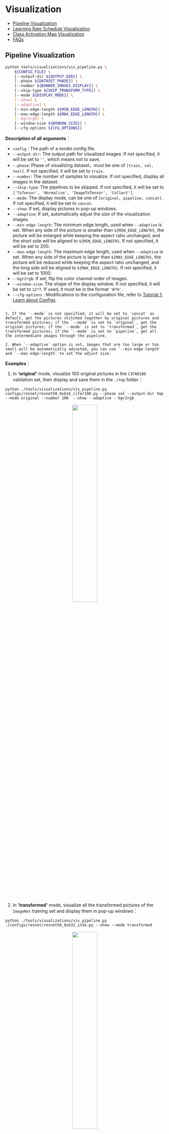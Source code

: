# Visualization

<!-- TOC -->

- [Pipeline Visualization](#pipeline-visualization)
- [Learning Rate Schedule Visualization](#learning-rate-schedule-visualization)
- [Class Activation Map Visualization](#class-activation-map-visualization)
- [FAQs](#faqs)

<!-- TOC -->
## Pipeline Visualization

```bash
python tools/visualizations/vis_pipeline.py \
    ${CONFIG_FILE} \
    [--output-dir ${OUTPUT_DIR}] \
    [--phase ${DATASET_PHASE}] \
    [--number ${BUNBER_IMAGES_DISPLAY}] \
    [--skip-type ${SKIP_TRANSFORM_TYPE}] \
    [--mode ${DISPLAY_MODE}] \
    [--show] \
    [--adaptive] \
    [--min-edge-length ${MIN_EDGE_LENGTH}] \
    [--max-edge-length ${MAX_EDGE_LENGTH}] \
    [--bgr2rgb] \
    [--window-size ${WINDOW_SIZE}] \
    [--cfg-options ${CFG_OPTIONS}]
```

**Description of all arguments**：

- `config` : The path of a model config file.
- `--output-dir`: The output path for visualized images. If not specified, it will be set to `''`, which means not to save.
- `--phase`: Phase of visualizing dataset，must be one of `[train, val, test]`. If not specified, it will be set to `train`.
- `--number`: The number of samples to visualize. If not specified, display all images in the dataset.
- `--skip-type`: The pipelines to be skipped. If not specified, it will be set to `['ToTensor', 'Normalize', 'ImageToTensor', 'Collect']`.
- `--mode`: The display mode, can be one of `[original, pipeline, concat]`. If not specified, it will be set to `concat`.
- `--show`: If set, display pictures in pop-up windows.
- `--adaptive`: If set, automatically adjust the size of the visualization images.
- `--min-edge-length`: The minimum edge length, used when `--adaptive` is set. When any side of the picture is smaller than `${MIN_EDGE_LENGTH}`, the picture will be enlarged while keeping the aspect ratio unchanged, and the short side will be aligned to `${MIN_EDGE_LENGTH}`. If not specified, it will be set to 200.
- `--max-edge-length`: The maximum edge length, used when `--adaptive` is set. When any side of the picture is larger than `${MAX_EDGE_LENGTH}`, the picture will be reduced while keeping the aspect ratio unchanged, and the long side will be aligned to `${MAX_EDGE_LENGTH}`. If not specified, it will be set to 1000.
- `--bgr2rgb`: If set, flip the color channel order of images.
- `--window-size`: The shape of the display window. If not specified, it will be set to `12*7`. If used, it must be in the format `'W*H'`.
- `--cfg-options` : Modifications to the configuration file, refer to [Tutorial 1: Learn about Configs](https://mmclassification.readthedocs.io/en/latest/tutorials/config.html).

```{note}

1. If the `--mode` is not specified, it will be set to `concat` as default, get the pictures stitched together by original pictures and transformed pictures; if the `--mode` is set to `original`, get the original pictures; if the `--mode` is set to `transformed`, get the transformed pictures; if the `--mode` is set to `pipeline`, get all the intermediate images through the pipeline.

2. When `--adaptive` option is set, images that are too large or too small will be automatically adjusted, you can use `--min-edge-length` and `--max-edge-length` to set the adjust size.
```

**Examples**：

1. In **'original'** mode, visualize 100 original pictures in the `CIFAR100` validation set, then display and save them in the `./tmp` folder：

  ```shell
  python ./tools/visualizations/vis_pipeline.py configs/resnet/resnet50_8xb16_cifar100.py --phase val --output-dir tmp --mode original --number 100  --show --adaptive --bgr2rgb
  ```

  <div align=center><img src="https://user-images.githubusercontent.com/18586273/146117528-1ec2d918-57f8-4ae4-8ca3-a8d31b602f64.jpg" style=" width: auto; height: 40%; "></div>

2. In **'transformed'** mode, visualize all the transformed pictures of the `ImageNet` training set and display them in pop-up windows：

  ```shell
  python ./tools/visualizations/vis_pipeline.py ./configs/resnet/resnet50_8xb32_in1k.py --show --mode transformed
  ```

  <div align=center><img src="https://user-images.githubusercontent.com/18586273/146117553-8006a4ba-e2fa-4f53-99bc-42a4b06e413f.jpg" style=" width: auto; height: 40%; "></div>

3. In **'concat'** mode, visualize 10 comparison pictures in the `ImageNet` train set and save them in the `./tmp` folder：

  ```shell
  python ./tools/visualizations/vis_pipeline.py configs/swin_transformer/swin_base_224_b16x64_300e_imagenet.py --phase train --output-dir tmp --number 10 --adaptive
  ```

  <div align=center><img src="https://user-images.githubusercontent.com/18586273/146128259-0a369991-7716-411d-8c27-c6863e6d76ea.JPEG" style=" width: auto; height: 40%; "></div>

4. In **'pipeline'** mode, visualize all the intermediate pictures in the `ImageNet` train set through the pipeline：

  ```shell
  python ./tools/visualizations/vis_pipeline.py configs/swin_transformer/swin_base_224_b16x64_300e_imagenet.py --phase train --adaptive --pipeline
  ```

  <div align=center><img src="https://user-images.githubusercontent.com/18586273/146128201-eb97c2aa-a615-4a81-a649-38db1c315d0e.JPEG" style=" width: auto; height: 40%; "></div>

## Learning Rate Schedule Visualization

```bash
python tools/visualizations/vis_lr.py \
    ${CONFIG_FILE} \
    --dataset-size ${DATASET_SIZE} \
    --ngpus ${NUM_GPUs}
    --save-path ${SAVE_PATH} \
    --title ${TITLE} \
    --style ${STYLE} \
    --window-size ${WINDOW_SIZE}
    --cfg-options
```

**Description of all arguments**：

- `config` :  The path of a model config file.
- `dataset-size` : The size of the datasets. If set，`build_dataset` will be skipped and `${DATASET_SIZE}` will be used as the size. Default to use the function `build_dataset`.
- `ngpus` : The number of GPUs used in training, default to be 1.
- `save-path` : The learning rate curve plot save path, default not to save.
- `title` : Title of figure. If not set, default to be config file name.
- `style` : Style of plt. If not set, default to be `whitegrid`.
- `window-size`: The shape of the display window. If not specified, it will be set to `12*7`. If used, it must be in the format `'W*H'`.
- `cfg-options` : Modifications to the configuration file, refer to [Tutorial 1: Learn about Configs](https://mmclassification.readthedocs.io/en/latest/tutorials/config.html).

```{note}
Loading annotations maybe consume much time, you can directly specify the size of the dataset with `dataset-size` to save time.
```

**Examples**：

```bash
python tools/visualizations/vis_lr.py configs/resnet/resnet50_b16x8_cifar100.py
```

<div align=center><img src="../_static/image/tools/visualization/lr_schedule1.png" style=" width: auto; height: 40%; "></div>

When using ImageNet, directly specify the size of ImageNet, as below:

```bash
python tools/visualizations/vis_lr.py configs/repvgg/repvgg-B3g4_4xb64-autoaug-lbs-mixup-coslr-200e_in1k.py --dataset-size 1281167 --ngpus 4 --save-path ./repvgg-B3g4_4xb64-lr.jpg
```

<div align=center><img src="../_static/image/tools/visualization/lr_schedule2.png" style=" width: auto; height: 40%; "></div>

## Class Activation Map Visualization

MMClassification provides `tools\visualizations\vis_cam.py` tool to visualize class activation map. Please use `pip install "grad-cam>=1.3.6"` command to install [pytorch-grad-cam](https://github.com/jacobgil/pytorch-grad-cam).

The supported methods are as follows:

| Method   | What it does |
|----------|--------------|
| GradCAM  | Weight the 2D activations by the average gradient |
| GradCAM++  | Like GradCAM but uses second order gradients |
| XGradCAM  | Like GradCAM but scale the gradients by the normalized activations |
| EigenCAM  | Takes the first principle component of the 2D Activations (no class discrimination, but seems to give great results)|
| EigenGradCAM  | Like EigenCAM but with class discrimination: First principle component of Activations\*Grad. Looks like GradCAM, but cleaner|
| LayerCAM  | Spatially weight the activations by positive gradients. Works better especially in lower layers |

**Command**：

```bash
python tools/visualizations/vis_cam.py \
    ${IMG} \
    ${CONFIG_FILE} \
    ${CHECKPOINT} \
    [--target-layers ${TARGET-LAYERS}] \
    [--preview-model] \
    [--method ${METHOD}] \
    [--target-category ${TARGET-CATEGORY}] \
    [--save-path ${SAVE_PATH}] \
    [--vit-like] \
    [--num-extra-tokens ${NUM-EXTRA-TOKENS}]
    [--aug_smooth] \
    [--eigen_smooth] \
    [--device ${DEVICE}] \
    [--cfg-options ${CFG-OPTIONS}]
```

**Description of all arguments**：

- `img` : The target picture path.
- `config` : The path of the model config file.
- `checkpoint` : The path of the checkpoint.
- `--target-layers` : The target layers to get activation maps, one or more network layers can be specified. If not set, use the norm layer of the last block.
- `--preview-model` : Whether to print all network layer names in the model.
- `--method` : Visualization method, supports `GradCAM`, `GradCAM++`, `XGradCAM`, `EigenCAM`, `EigenGradCAM`, `LayerCAM`, which is case insensitive. Defaults to `GradCAM`.
- `--target-category` : Target category, if not set, use the category detected by the given model.
- `--save-path` : The path to save the CAM visualization image. If not set, the CAM image will not be saved.
- `--vit-like` : Whether the network is ViT-like network.
- `--num-extra-tokens` : The number of extra tokens in ViT-like backbones. If not set, use num_extra_tokens the backbone.
- `--aug_smooth` : Whether to use TTA(Test Time Augment) to get CAM.
- `--eigen_smooth` : Whether to use the principal component to reduce noise.
- `--device` : The computing device used. Default to 'cpu'.
- `--cfg-options` : Modifications to the configuration file, refer to [Tutorial 1: Learn about Configs](https://mmclassification.readthedocs.io/en/latest/tutorials/config.html).

```{note}
The argument `--preview-model` can view all network layers names in the given model. It will be helpful if you know nothing about the model layers when setting `--target-layers`.
```

**Examples(CNN)**：

Here are some examples of `target-layers` in ResNet-50, which can be any module or layer:

- `'backbone.layer4'` means the output of the forth ResLayer.
- `'backbone.layer4.2'` means the output of the third BottleNeck block in the forth ResLayer.
- `'backbone.layer4.2.conv1'` means the output of the `conv1` layer in above BottleNeck block.

```{note}
For `ModuleList` or `Sequential`, you can also use the index to specify which sub-module is the target layer.

For example, the `backbone.layer4[-1]` is the same as `backbone.layer4.2` since `layer4` is a `Sequential` with three sub-modules.
```

1. Use different methods to visualize CAM for `ResNet50`, the `target-category` is the predicted result by the given checkpoint, using the default `target-layers`.

   ```shell
   python tools/visualizations/vis_cam.py \
       demo/bird.JPEG \
       configs/resnet/resnet50_8xb32_in1k.py \
       https://download.openmmlab.com/mmclassification/v0/resnet/resnet50_batch256_imagenet_20200708-cfb998bf.pth \
       --method GradCAM
       # GradCAM++, XGradCAM, EigenCAM, EigenGradCAM, LayerCAM
   ```

   | Image | GradCAM  |  GradCAM++ |  EigenGradCAM |  LayerCAM  |
   |-------|----------|------------|-------------- |------------|
   | <div align=center><img src='https://user-images.githubusercontent.com/18586273/144429496-628d3fb3-1f6e-41ff-aa5c-1b08c60c32a9.JPEG' height="auto" width="160" ></div> | <div align=center><img src='https://user-images.githubusercontent.com/18586273/147065002-f1c86516-38b2-47ba-90c1-e00b49556c70.jpg' height="auto" width="150" ></div>  | <div align=center><img src='https://user-images.githubusercontent.com/18586273/147065119-82581fa1-3414-4d6c-a849-804e1503c74b.jpg' height="auto" width="150"></div>  | <div align=center><img src='https://user-images.githubusercontent.com/18586273/147065096-75a6a2c1-6c57-4789-ad64-ebe5e38765f4.jpg' height="auto" width="150"></div> | <div align=center><img src='https://user-images.githubusercontent.com/18586273/147065129-814d20fb-98be-4106-8c5e-420adcc85295.jpg' height="auto" width="150"></div>  |

2. Use different `target-category` to get CAM from the same picture. In `ImageNet` dataset, the category 238 is 'Greater Swiss Mountain dog', the category 281 is 'tabby, tabby cat'.

   ```shell
   python tools/visualizations/vis_cam.py \
       demo/cat-dog.png configs/resnet/resnet50_8xb32_in1k.py \
       https://download.openmmlab.com/mmclassification/v0/resnet/resnet50_batch256_imagenet_20200708-cfb998bf.pth \
       --target-layers 'backbone.layer4.2' \
       --method GradCAM \
       --target-category 238
       # --target-category 281
   ```

   | Category  | Image | GradCAM  |  XGradCAM |  LayerCAM  |
   | --------- |-------|----------|-------------- |------------|
   |   Dog     | <div align=center><img src='https://user-images.githubusercontent.com/18586273/144429526-f27f4cce-89b9-4117-bfe6-55c2ca7eaba6.png' height="auto" width="165" ></div> | <div align=center><img src='https://user-images.githubusercontent.com/18586273/144433562-968a57bc-17d9-413e-810e-f91e334d648a.jpg' height="auto" width="150" ></div>  | <div align=center><img src='https://user-images.githubusercontent.com/18586273/144433853-319f3a8f-95f2-446d-b84f-3028daca5378.jpg' height="auto" width="150" ></div>  | <div align=center><img src='https://user-images.githubusercontent.com/18586273/144433937-daef5a69-fd70-428f-98a3-5e7747f4bb88.jpg' height="auto" width="150" ></div>  |
   |   Cat     | <div align=center><img src='https://user-images.githubusercontent.com/18586273/144429526-f27f4cce-89b9-4117-bfe6-55c2ca7eaba6.png' height="auto" width="165" ></div> | <div align=center><img src='https://user-images.githubusercontent.com/18586273/144434518-867ae32a-1cb5-4dbd-b1b9-5e375e94ea48.jpg' height="auto" width="150" ></div>  | <div align=center><img src='https://user-images.githubusercontent.com/18586273/144434603-0a2fd9ec-c02e-4e6c-a17b-64c234808c56.jpg' height="auto" width="150" ></div> | <div align=center><img src='https://user-images.githubusercontent.com/18586273/144434623-b4432cc2-c663-4b97-aed3-583d9d3743e6.jpg' height="auto" width="150" ></div>  |

3. Use `--eigen-smooth` and `--aug-smooth` to improve visual effects.

   ```shell
   python tools/visualizations/vis_cam.py \
       demo/dog.jpg  \
       configs/mobilenet_v3/mobilenet-v3-large_8xb32_in1k.py \
       https://download.openmmlab.com/mmclassification/v0/mobilenet_v3/convert/mobilenet_v3_large-3ea3c186.pth \
       --target-layers 'backbone.layer16' \
       --method LayerCAM \
       --eigen-smooth --aug-smooth
   ```

   | Image | LayerCAM  |  eigen-smooth |  aug-smooth |  eigen&aug  |
   |-------|----------|------------|-------------- |------------|
   | <div align=center><img src='https://user-images.githubusercontent.com/18586273/144557492-98ac5ce0-61f9-4da9-8ea7-396d0b6a20fa.jpg' height="auto" width="160"></div> | <div align=center><img src='https://user-images.githubusercontent.com/18586273/144557541-a4cf7d86-7267-46f9-937c-6f657ea661b4.jpg'  height="auto" width="145" ></div> | <div align=center><img src='https://user-images.githubusercontent.com/18586273/144557547-2731b53e-e997-4dd2-a092-64739cc91959.jpg'  height="auto" width="145" ></div>  | <div align=center><img src='https://user-images.githubusercontent.com/18586273/144557545-8189524a-eb92-4cce-bf6a-760cab4a8065.jpg'  height="auto" width="145" ></div> | <div align=center><img src='https://user-images.githubusercontent.com/18586273/144557548-c1e3f3ec-3c96-43d4-874a-3b33cd3351c5.jpg'  height="auto" width="145" ></div>  |

**Examples(Transformer)**：

Here are some examples:

- `'backbone.norm3'` for Swin-Transformer;
- `'backbone.layers[-1].ln1'` for ViT;

For ViT-like networks, such as ViT, T2T-ViT and Swin-Transformer, the features are flattened. And for drawing the CAM, we need to specify the `--vit-like` argument to reshape the features into square feature maps.

Besides the flattened features, some ViT-like networks also add extra tokens like the class token in ViT and T2T-ViT, and the distillation token in DeiT. In these networks, the final classification is done on the tokens computed in the last attention block, and therefore, the classification score will not be affected by other features and the gradient of the classification score with respect to them, will be zero. Therefore, you shouldn't use the output of the last attention block as the target layer in these networks.

To exclude these extra tokens, we need know the number of extra tokens. Almost all transformer-based backbones in MMClassification have the `num_extra_tokens` attribute. If you want to use this tool in a new or third-party network that don't have the `num_extra_tokens` attribute, please specify it the `--num-extra-tokens` argument.

1. Visualize CAM for `Swin Transformer`, using default `target-layers`:

   ```shell
   python tools/visualizations/vis_cam.py \
       demo/bird.JPEG  \
       configs/swin_transformer/swin-tiny_16xb64_in1k.py \
       https://download.openmmlab.com/mmclassification/v0/swin-transformer/swin_tiny_224_b16x64_300e_imagenet_20210616_090925-66df6be6.pth \
       --vit-like
   ```

2. Visualize CAM for `Vision Transformer(ViT)`:

   ```shell
   python tools/visualizations/vis_cam.py \
       demo/bird.JPEG  \
       configs/vision_transformer/vit-base-p16_ft-64xb64_in1k-384.py \
       https://download.openmmlab.com/mmclassification/v0/vit/finetune/vit-base-p16_in21k-pre-3rdparty_ft-64xb64_in1k-384_20210928-98e8652b.pth \
       --vit-like \
       --target-layers 'backbone.layers[-1].ln1'
   ```

3. Visualize CAM for `T2T-ViT`:

   ```shell
   python tools/visualizations/vis_cam.py \
       demo/bird.JPEG  \
       configs/t2t_vit/t2t-vit-t-14_8xb64_in1k.py \
       https://download.openmmlab.com/mmclassification/v0/t2t-vit/t2t-vit-t-14_3rdparty_8xb64_in1k_20210928-b7c09b62.pth \
       --vit-like \
       --target-layers 'backbone.encoder[-1].ln1'
   ```

| Image | ResNet50  |  ViT |  Swin |  T2T-ViT  |
|-------|----------|------------|-------------- |------------|
| <div align=center><img src='https://user-images.githubusercontent.com/18586273/144429496-628d3fb3-1f6e-41ff-aa5c-1b08c60c32a9.JPEG' height="auto" width="165" ></div> | <div align=center><img src=https://user-images.githubusercontent.com/18586273/144431491-a2e19fe3-5c12-4404-b2af-a9552f5a95d9.jpg  height="auto" width="150" ></div> | <div align=center><img src='https://user-images.githubusercontent.com/18586273/144436218-245a11de-6234-4852-9c08-ff5069f6a739.jpg' height="auto" width="150" ></div>   | <div align=center><img src='https://user-images.githubusercontent.com/18586273/144436168-01b0e565-442c-4e1e-910c-17c62cff7cd3.jpg' height="auto" width="150" ></div> | <div align=center><img src='https://user-images.githubusercontent.com/18586273/144436198-51dbfbda-c48d-48cc-ae06-1a923d19b6f6.jpg' height="auto" width="150" ></div>  |

## FAQs

- None
